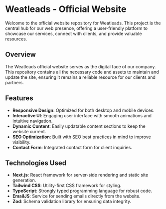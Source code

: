 # Weatleads - Official Website

Welcome to the official website repository for Weatleads. This project is the central hub for our web presence, offering a user-friendly platform to showcase our services, connect with clients, and provide valuable resources.

## Overview

The Weatleads official website serves as the digital face of our company. This repository contains all the necessary code and assets to maintain and update the site, ensuring it remains a reliable resource for our clients and partners.

## Features

- **Responsive Design**: Optimized for both desktop and mobile devices.
- **Interactive UI**: Engaging user interface with smooth animations and intuitive navigation.
- **Dynamic Content**: Easily updatable content sections to keep the website current.
- **SEO Optimization**: Built with SEO best practices in mind to improve visibility.
- **Contact Form**: Integrated contact form for client inquiries.

## Technologies Used

- **Next.js**: React framework for server-side rendering and static site generation.
- **Tailwind CSS**: Utility-first CSS framework for styling.
- **TypeScript**: Strongly typed programming language for robust code.
- **EmailJS**: Service for sending emails directly from the website.
- **Zod**: Schema validation library for ensuring data integrity.
